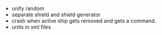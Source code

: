 - unify random
- separate shield and shield generator
- crash when active ship gets removed and gets a command.
- units in xml files